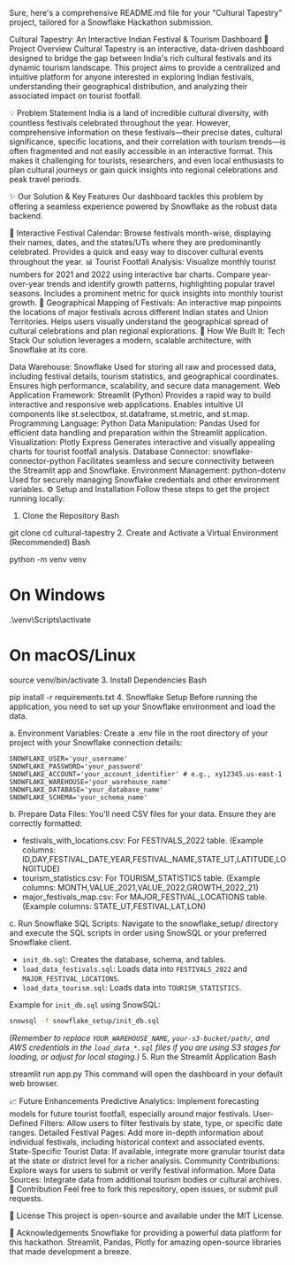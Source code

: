 Sure, here's a comprehensive README.md file for your "Cultural Tapestry" project, tailored for a Snowflake Hackathon submission.

Cultural Tapestry: An Interactive Indian Festival & Tourism Dashboard
🌟 Project Overview
Cultural Tapestry is an interactive, data-driven dashboard designed to bridge the gap between India's rich cultural festivals and its dynamic tourism landscape. This project aims to provide a centralized and intuitive platform for anyone interested in exploring Indian festivals, understanding their geographical distribution, and analyzing their associated impact on tourist footfall.

💡 Problem Statement
India is a land of incredible cultural diversity, with countless festivals celebrated throughout the year. However, comprehensive information on these festivals—their precise dates, cultural significance, specific locations, and their correlation with tourism trends—is often fragmented and not easily accessible in an interactive format. This makes it challenging for tourists, researchers, and even local enthusiasts to plan cultural journeys or gain quick insights into regional celebrations and peak travel periods.

✨ Our Solution & Key Features
Our dashboard tackles this problem by offering a seamless experience powered by Snowflake as the robust data backend.

📅 Interactive Festival Calendar:
Browse festivals month-wise, displaying their names, dates, and the states/UTs where they are predominantly celebrated.
Provides a quick and easy way to discover cultural events throughout the year.
📊 Tourist Footfall Analysis:
Visualize monthly tourist numbers for 2021 and 2022 using interactive bar charts.
Compare year-over-year trends and identify growth patterns, highlighting popular travel seasons.
Includes a prominent metric for quick insights into monthly tourist growth.
📍 Geographical Mapping of Festivals:
An interactive map pinpoints the locations of major festivals across different Indian states and Union Territories.
Helps users visually understand the geographical spread of cultural celebrations and plan regional explorations.
🚀 How We Built It: Tech Stack
Our solution leverages a modern, scalable architecture, with Snowflake at its core.

Data Warehouse: Snowflake
Used for storing all raw and processed data, including festival details, tourism statistics, and geographical coordinates.
Ensures high performance, scalability, and secure data management.
Web Application Framework: Streamlit (Python)
Provides a rapid way to build interactive and responsive web applications.
Enables intuitive UI components like st.selectbox, st.dataframe, st.metric, and st.map.
Programming Language: Python
Data Manipulation: Pandas
Used for efficient data handling and preparation within the Streamlit application.
Visualization: Plotly Express
Generates interactive and visually appealing charts for tourist footfall analysis.
Database Connector: snowflake-connector-python
Facilitates seamless and secure connectivity between the Streamlit app and Snowflake.
Environment Management: python-dotenv
Used for securely managing Snowflake credentials and other environment variables.
⚙️ Setup and Installation
Follow these steps to get the project running locally:

1. Clone the Repository
Bash

git clone <your-repository-url>
cd cultural-tapestry
2. Create and Activate a Virtual Environment (Recommended)
Bash

python -m venv venv
# On Windows
.\venv\Scripts\activate
# On macOS/Linux
source venv/bin/activate
3. Install Dependencies
Bash

pip install -r requirements.txt
4. Snowflake Setup
Before running the application, you need to set up your Snowflake environment and load the data.

a.  Environment Variables:
Create a .env file in the root directory of your project with your Snowflake connection details:

```env
SNOWFLAKE_USER='your_username'
SNOWFLAKE_PASSWORD='your_password'
SNOWFLAKE_ACCOUNT='your_account_identifier' # e.g., xy12345.us-east-1
SNOWFLAKE_WAREHOUSE='your_warehouse_name'
SNOWFLAKE_DATABASE='your_database_name'
SNOWFLAKE_SCHEMA='your_schema_name'
```
b.  Prepare Data Files:
You'll need CSV files for your data. Ensure they are correctly formatted:
* festivals_with_locations.csv: For FESTIVALS_2022 table.
(Example columns: ID,DAY,FESTIVAL_DATE,YEAR,FESTIVAL_NAME,STATE_UT,LATITUDE,LONGITUDE)
* tourism_statistics.csv: For TOURISM_STATISTICS table.
(Example columns: MONTH,VALUE_2021,VALUE_2022,GROWTH_2022_21)
* major_festivals_map.csv: For MAJOR_FESTIVAL_LOCATIONS table.
(Example columns: STATE_UT,FESTIVAL,LAT,LON)

c.  Run Snowflake SQL Scripts:
Navigate to the snowflake_setup/ directory and execute the SQL scripts in order using SnowSQL or your preferred Snowflake client.

* `init_db.sql`: Creates the database, schema, and tables.
* `load_data_festivals.sql`: Loads data into `FESTIVALS_2022` and `MAJOR_FESTIVAL_LOCATIONS`.
* `load_data_tourism.sql`: Loads data into `TOURISM_STATISTICS`.

Example for `init_db.sql` using SnowSQL:
```bash
snowsql -f snowflake_setup/init_db.sql
```
*(Remember to replace `YOUR_WAREHOUSE_NAME`, `your-s3-bucket/path/`, and AWS credentials in the `load_data_*.sql` files if you are using S3 stages for loading, or adjust for local staging.)*
5. Run the Streamlit Application
Bash

streamlit run app.py
This command will open the dashboard in your default web browser.

📈 Future Enhancements
Predictive Analytics: Implement forecasting models for future tourist footfall, especially around major festivals.
User-Defined Filters: Allow users to filter festivals by state, type, or specific date ranges.
Detailed Festival Pages: Add more in-depth information about individual festivals, including historical context and associated events.
State-Specific Tourist Data: If available, integrate more granular tourist data at the state or district level for a richer analysis.
Community Contributions: Explore ways for users to submit or verify festival information.
More Data Sources: Integrate data from additional tourism bodies or cultural archives.
🤝 Contribution
Feel free to fork this repository, open issues, or submit pull requests.

📄 License
This project is open-source and available under the MIT License.

🙏 Acknowledgements
Snowflake for providing a powerful data platform for this hackathon.
Streamlit, Pandas, Plotly for amazing open-source libraries that made development a breeze.
